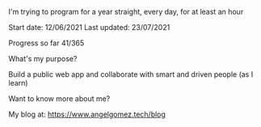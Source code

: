 I'm trying to program for a year straight, every day, for at least an hour

Start date: 12/06/2021
Last updated: 23/07/2021

Progress so far 41/365


What's my purpose?

Build a public web app and collaborate with smart and driven people (as I learn)

Want to know more about me?

My blog at: https://www.angelgomez.tech/blog
